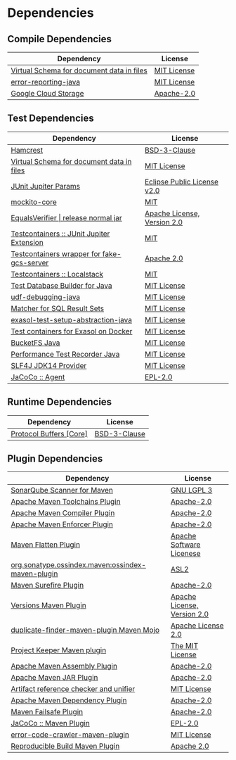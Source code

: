 <!-- @formatter:off -->
# Dependencies

## Compile Dependencies

| Dependency                                     | License          |
| ---------------------------------------------- | ---------------- |
| [Virtual Schema for document data in files][0] | [MIT License][1] |
| [error-reporting-java][2]                      | [MIT License][3] |
| [Google Cloud Storage][4]                      | [Apache-2.0][5]  |

## Test Dependencies

| Dependency                                       | License                          |
| ------------------------------------------------ | -------------------------------- |
| [Hamcrest][6]                                    | [BSD-3-Clause][7]                |
| [Virtual Schema for document data in files][0]   | [MIT License][1]                 |
| [JUnit Jupiter Params][8]                        | [Eclipse Public License v2.0][9] |
| [mockito-core][10]                               | [MIT][11]                        |
| [EqualsVerifier \| release normal jar][12]       | [Apache License, Version 2.0][5] |
| [Testcontainers :: JUnit Jupiter Extension][13]  | [MIT][14]                        |
| [Testcontainers wrapper for fake-gcs-server][15] | [Apache 2.0][16]                 |
| [Testcontainers :: Localstack][13]               | [MIT][14]                        |
| [Test Database Builder for Java][17]             | [MIT License][18]                |
| [udf-debugging-java][19]                         | [MIT License][20]                |
| [Matcher for SQL Result Sets][21]                | [MIT License][22]                |
| [exasol-test-setup-abstraction-java][23]         | [MIT License][24]                |
| [Test containers for Exasol on Docker][25]       | [MIT License][26]                |
| [BucketFS Java][27]                              | [MIT License][28]                |
| [Performance Test Recorder Java][29]             | [MIT License][30]                |
| [SLF4J JDK14 Provider][31]                       | [MIT License][32]                |
| [JaCoCo :: Agent][33]                            | [EPL-2.0][34]                    |

## Runtime Dependencies

| Dependency                    | License            |
| ----------------------------- | ------------------ |
| [Protocol Buffers [Core]][35] | [BSD-3-Clause][36] |

## Plugin Dependencies

| Dependency                                              | License                          |
| ------------------------------------------------------- | -------------------------------- |
| [SonarQube Scanner for Maven][37]                       | [GNU LGPL 3][38]                 |
| [Apache Maven Toolchains Plugin][39]                    | [Apache-2.0][5]                  |
| [Apache Maven Compiler Plugin][40]                      | [Apache-2.0][5]                  |
| [Apache Maven Enforcer Plugin][41]                      | [Apache-2.0][5]                  |
| [Maven Flatten Plugin][42]                              | [Apache Software Licenese][5]    |
| [org.sonatype.ossindex.maven:ossindex-maven-plugin][43] | [ASL2][44]                       |
| [Maven Surefire Plugin][45]                             | [Apache-2.0][5]                  |
| [Versions Maven Plugin][46]                             | [Apache License, Version 2.0][5] |
| [duplicate-finder-maven-plugin Maven Mojo][47]          | [Apache License 2.0][48]         |
| [Project Keeper Maven plugin][49]                       | [The MIT License][50]            |
| [Apache Maven Assembly Plugin][51]                      | [Apache-2.0][5]                  |
| [Apache Maven JAR Plugin][52]                           | [Apache-2.0][5]                  |
| [Artifact reference checker and unifier][53]            | [MIT License][54]                |
| [Apache Maven Dependency Plugin][55]                    | [Apache-2.0][5]                  |
| [Maven Failsafe Plugin][56]                             | [Apache-2.0][5]                  |
| [JaCoCo :: Maven Plugin][57]                            | [EPL-2.0][34]                    |
| [error-code-crawler-maven-plugin][58]                   | [MIT License][59]                |
| [Reproducible Build Maven Plugin][60]                   | [Apache 2.0][44]                 |

[0]: https://github.com/exasol/virtual-schema-common-document-files/
[1]: https://github.com/exasol/virtual-schema-common-document-files/blob/main/LICENSE
[2]: https://github.com/exasol/error-reporting-java/
[3]: https://github.com/exasol/error-reporting-java/blob/main/LICENSE
[4]: https://github.com/googleapis/java-storage
[5]: https://www.apache.org/licenses/LICENSE-2.0.txt
[6]: http://hamcrest.org/JavaHamcrest/
[7]: https://raw.githubusercontent.com/hamcrest/JavaHamcrest/master/LICENSE
[8]: https://junit.org/junit5/
[9]: https://www.eclipse.org/legal/epl-v20.html
[10]: https://github.com/mockito/mockito
[11]: https://opensource.org/licenses/MIT
[12]: https://www.jqno.nl/equalsverifier
[13]: https://java.testcontainers.org
[14]: http://opensource.org/licenses/MIT
[15]: https://github.com/Aiven-Open/testcontainers-fake-gcs-server
[16]: http://www.apache.org/licenses/LICENSE-2.0
[17]: https://github.com/exasol/test-db-builder-java/
[18]: https://github.com/exasol/test-db-builder-java/blob/main/LICENSE
[19]: https://github.com/exasol/udf-debugging-java/
[20]: https://github.com/exasol/udf-debugging-java/blob/main/LICENSE
[21]: https://github.com/exasol/hamcrest-resultset-matcher/
[22]: https://github.com/exasol/hamcrest-resultset-matcher/blob/main/LICENSE
[23]: https://github.com/exasol/exasol-test-setup-abstraction-java/
[24]: https://github.com/exasol/exasol-test-setup-abstraction-java/blob/main/LICENSE
[25]: https://github.com/exasol/exasol-testcontainers/
[26]: https://github.com/exasol/exasol-testcontainers/blob/main/LICENSE
[27]: https://github.com/exasol/bucketfs-java/
[28]: https://github.com/exasol/bucketfs-java/blob/main/LICENSE
[29]: https://github.com/exasol/performance-test-recorder-java/
[30]: https://github.com/exasol/performance-test-recorder-java/blob/main/LICENSE
[31]: http://www.slf4j.org
[32]: http://www.opensource.org/licenses/mit-license.php
[33]: https://www.eclemma.org/jacoco/index.html
[34]: https://www.eclipse.org/legal/epl-2.0/
[35]: https://developers.google.com/protocol-buffers/protobuf-java/
[36]: https://opensource.org/licenses/BSD-3-Clause
[37]: http://sonarsource.github.io/sonar-scanner-maven/
[38]: http://www.gnu.org/licenses/lgpl.txt
[39]: https://maven.apache.org/plugins/maven-toolchains-plugin/
[40]: https://maven.apache.org/plugins/maven-compiler-plugin/
[41]: https://maven.apache.org/enforcer/maven-enforcer-plugin/
[42]: https://www.mojohaus.org/flatten-maven-plugin/
[43]: https://sonatype.github.io/ossindex-maven/maven-plugin/
[44]: http://www.apache.org/licenses/LICENSE-2.0.txt
[45]: https://maven.apache.org/surefire/maven-surefire-plugin/
[46]: https://www.mojohaus.org/versions/versions-maven-plugin/
[47]: https://basepom.github.io/duplicate-finder-maven-plugin
[48]: http://www.apache.org/licenses/LICENSE-2.0.html
[49]: https://github.com/exasol/project-keeper/
[50]: https://github.com/exasol/project-keeper/blob/main/LICENSE
[51]: https://maven.apache.org/plugins/maven-assembly-plugin/
[52]: https://maven.apache.org/plugins/maven-jar-plugin/
[53]: https://github.com/exasol/artifact-reference-checker-maven-plugin/
[54]: https://github.com/exasol/artifact-reference-checker-maven-plugin/blob/main/LICENSE
[55]: https://maven.apache.org/plugins/maven-dependency-plugin/
[56]: https://maven.apache.org/surefire/maven-failsafe-plugin/
[57]: https://www.jacoco.org/jacoco/trunk/doc/maven.html
[58]: https://github.com/exasol/error-code-crawler-maven-plugin/
[59]: https://github.com/exasol/error-code-crawler-maven-plugin/blob/main/LICENSE
[60]: http://zlika.github.io/reproducible-build-maven-plugin
